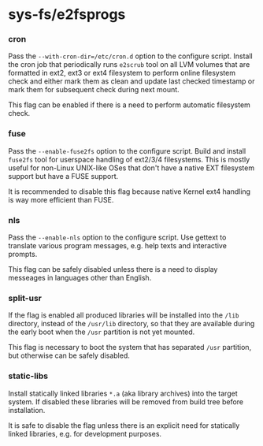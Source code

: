 # sys-fs/e2fsprogs

### cron
Pass the `--with-cron-dir=/etc/cron.d` option to the configure script. Install the cron job that periodically runs `e2scrub` tool on all LVM volumes that are formatted in ext2, ext3 or ext4 filesystem to perform online filesystem check and either mark them as clean and update last checked timestamp or mark them for subsequent check during next mount.

This flag can be enabled if there is a need to perform automatic filesystem check.

### fuse
Pass the `--enable-fuse2fs` option to the configure script. Build and install `fuse2fs` tool for userspace handling of ext2/3/4 filesystems. This is mostly useful for non-Linux UNIX-like OSes that don't have a native EXT filesystem support but have a FUSE support.

It is recommended to disable this flag because native Kernel ext4 handling is way more efficient than FUSE.

### nls
Pass the `--enable-nls` option to the configure script. Use gettext to translate various program messages, e.g. help texts and interactive prompts.

This flag can be safely disabled unless there is a need to display messeages in languages other than English.

### split-usr
If the flag is enabled all produced libraries will be installed into the `/lib` directory, instead of the `/usr/lib` directory, so that they are available during the early boot when the `/usr` partition is not yet mounted.

This flag is necessary to boot the system that has separated `/usr` partition, but otherwise can be safely disabled.

### static-libs
Install statically linked libraries `*.a` (aka library archives) into the target system. If disabled these libraries will be removed from build tree before installation.

It is safe to disable the flag unless there is an explicit need for statically linked libraries, e.g. for development purposes.
